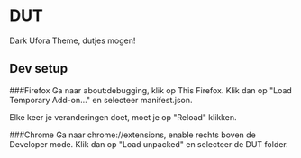 # DUT

Dark Ufora Theme, dutjes mogen!


## Dev setup
###Firefox
Ga naar about:debugging, klik op This Firefox. Klik dan op "Load Temporary Add-on..." en selecteer manifest.json.

Elke keer je veranderingen doet, moet je op "Reload" klikken.

###Chrome
Ga naar chrome://extensions, enable rechts boven de Developer mode. Klik dan op "Load unpacked" en selecteer de DUT folder.
